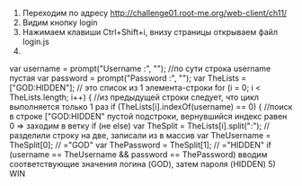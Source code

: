 1) Переходим по адресу http://challenge01.root-me.org/web-client/ch11/
2) Видим кнопку login
3) Нажимаем клавиши Ctrl+Shift+i, внизу страницы открываем файл login.js
4)
var username = prompt("Username :", ""); //по сути строка username пустая
var password = prompt("Password :", "");
var TheLists = ["GOD:HIDDEN"]; // это список из 1 элемента-строки
for (i = 0; i < TheLists.length; i++) { //из предыдущей строки следует, что цикл выполняется только 1 раз
if (TheLists[i].indexOf(username) == 0) { //поиск в строке ["GOD:HIDDEN" пустой подстроки, вернувшийся индекс равен 0 => заходим в ветку if (не else)
var TheSplit = TheLists[i].split(":"); //разделили строку на две, записали из в массив
var TheUsername = TheSplit[0]; // ="GOD"
var ThePassword = TheSplit[1]; // ="HIDDEN"
if (username == TheUsername && password == ThePassword)
вводим соответствующие значения логина (GOD), затем пароля (HIDDEN)
5) WIN 
